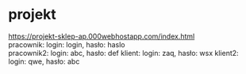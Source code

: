 # projekt
https://projekt-sklep-ap.000webhostapp.com/index.html   
pracownik: login: login, hasło: haslo    
pracownik2: login: abc, hasło: def
klient: login: zaq, hasło: wsx
klient2: login: qwe, hasło: abc
